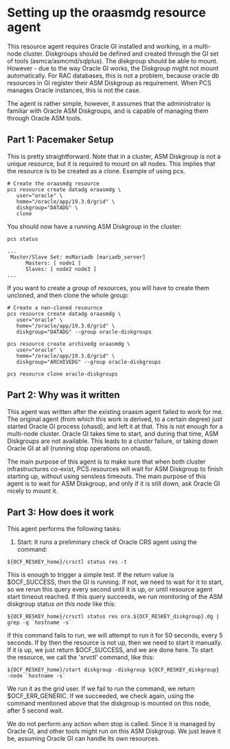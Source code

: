 Setting up the oraasmdg resource agent
======================================

This resource agent requires Oracle GI installed and working, in a multi-node cluster.
Diskgroups should be defined and created through the GI set of tools (asmca/asmcmd/sqlplus).
The diskgroup should be able to mount. However - due to the way Oracle GI works,
the Diskgroup might not mount automatically. For RAC databases, this is not a problem, 
because oracle db resources in GI register their ASM Diskgroup as requirement.
When PCS manages Oracle instances, this is not the case.

The agent is rather simple, however, it assumes that the administrator is familiar with
Oracle ASM Diskgroups, and is capable of managing them through Oracle ASM tools.


Part 1: Pacemaker Setup
-----------------------

This is pretty straightforward. Note that in a cluster, ASM Diskgroup is not a unique resource, 
but it is required to mount on all nodes. This implies that the resource is to be created as a clone.
Example of using pcs.

```
# Create the oraasmdg resource
pcs resource create datadg oraasmdg \
   user="oracle" \
   home="/oracle/app/19.3.0/grid" \
   diskgroup="DATADG" \
   clone

```

You should now have a running ASM Diskgroup in the cluster:
```
pcs status

...
 Master/Slave Set: msMariadb [mariadb_server]
      Masters: [ node1 ]
      Slaves: [ node2 node3 ]
...
```

If you want to create a group of resources, you will have to create them uncloned, and then clone the whole group:
```
# Create a non-cloned resournce
pcs resource create datadg oraasmdg \
   user="oracle" \
   home="/oracle/app/19.3.0/grid" \
   diskgroup="DATADG" --group oracle-diskgroups

pcs resource create archivedg oraasmdg \
   user="oracle" \
   home="/oracle/app/19.3.0/grid" \
   diskgroup="ARCHIVEDG" --group oracle-diskgroups

pcs resource clone oracle-diskgroups
```


Part 2: Why was it written
--------------------------

This agent was written after the existing oraasm agent failed to work for me. The original agent 
(from which this work is derived, to a certain degree) just started Oracle GI process (ohasd), and left it at that.
This is not enough for a multi-node cluster. Oracle GI takes time to start, and during that time, ASM Diskgroups are
not available. This leads to a cluster failure, or taking down Oracle GI at all (running stop operations on ohasd).

The main purpose of this agent is to make sure that when both cluster infrastructures co-exist, PCS resources will
wait for ASM Diskgroup to finish starting up, without using sensless timeouts. The main purpose of this agent is to
wait for ASM Diskgroup, and only if it is still down, ask Oracle GI nicely to mount it.


Part 3: How does it work
------------------------

This agent performs the following tasks:
1. Start: It runs a preliminary check of Oracle CRS agent using the command:
```
${OCF_RESKEY_home}/crsctl status res -t
```
This is enough to trigger a simple test. If the return value is $OCF_SUCCESS, then the GI is running. If not, we 
need to wait for it to start, so we rerun this query every second until it is up, or until resource agent start timeout reached.
If this query succeeds, we run monitoring of the ASM diskgroup status *on this node* like this:
```
${OCF_RESKEY_home}/crsctl status res ora.${OCF_RESKEY_diskgroup}.dg | grep -q `hostname -s`
```
If this command fails to run, we will attempt to run it for 50 seconds, every 5 seconds. If by then the resource is not up, 
then we need to start it manually. If it is up, we just return $OCF_SUCCESS, and we are done here.
To start the resource, we call the 'srvctl' command, like this:
```
${OCF_RESKEY_home}/start diskgroup -diskgroup ${OCF_RESKEY_diskgroup} -node `hostname -s`
```
We run it as the grid user. If we fail to run the command, we return $OCF_ERR_GENERIC. If we succeeded, we check again, using
the command mentioned above that the diskgroup is mounted on this node, after 5 second wait.

We do not perform any action when stop is called. Since it is managed by Oracle GI, and other tools might run on this ASM 
Diskgroup. We just leave it be, assuming Oracle GI can handle its own resources.
